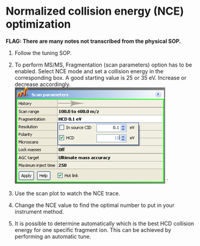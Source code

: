 # Normalized collision energy (NCE) optimization

**FLAG: There are many notes not transcribed from the physical SOP.**

1. Follow the tuning SOP.
    
2. To perform MS/MS, Fragmentation (scan parameters) option has to be enabled. Select NCE mode and set a collision energy in the corresponding box. A good starting value is 25 or 35 eV. Increase or decrease accordingly.
![](/images/normalized_collision_energy_optimization-image01.png)
`
3. Use the scan plot to watch the NCE trace.
    
4. Change the NCE value to find the optimal number to put in your instrument method. 
    
5. It is possible to determine automatically which is the best HCD collision energy for one specific fragment ion. This can be achieved by performing an automatic tune.
